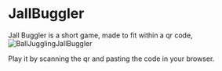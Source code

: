 # JallBuggler
Jall Buggler is a short game, made to fit within a qr code,
![BallJugglingJallBuggler](https://github.com/user-attachments/assets/358c4bdf-2a5b-4bc3-97be-63f5215c4cfe)

Play it by scanning the qr and pasting the code in your browser.
